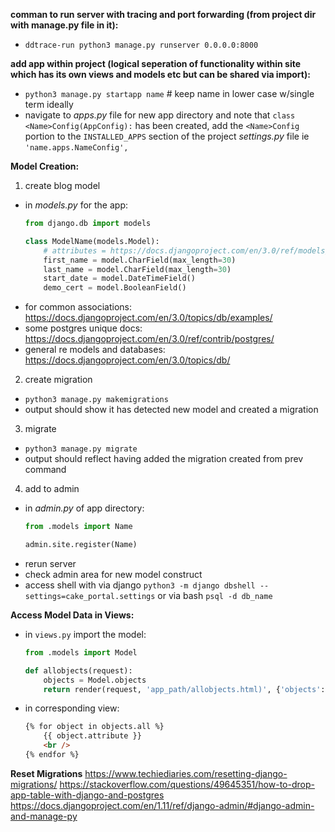 
**comman to run server with tracing and port forwarding (from project dir with manage.py file in it):**
- `ddtrace-run python3 manage.py runserver 0.0.0.0:8000`

**add app within project (logical seperation of functionality within site which has its own views and models etc but can be shared via import):**
- `python3 manage.py startapp name` # keep name in lower case w/single term ideally
- navigate to *apps.py* file for new app directory and note that `class <Name>Config(AppConfig):` has been created, add the `<Name>Config` portion to the `INSTALLED_APPS` section of the project *settings.py* file ie `'name.apps.NameConfig',`

**Model Creation:**
1. create blog model
- in *models.py* for the app:
    ```python
    from django.db import models

    class ModelName(models.Model):
        # attributes = https://docs.djangoproject.com/en/3.0/ref/models/fields/#model-field-types
        first_name = model.CharField(max_length=30)
        last_name = model.CharField(max_length=30)
        start_date = model.DateTimeField()
        demo_cert = model.BooleanField()
    ```
- for common associations: https://docs.djangoproject.com/en/3.0/topics/db/examples/
- some postgres unique docs: https://docs.djangoproject.com/en/3.0/ref/contrib/postgres/
- general re models and databases: https://docs.djangoproject.com/en/3.0/topics/db/

2. create migration
- `python3 manage.py makemigrations`
- output should show it has detected new model and created a migration

3. migrate
- `python3 manage.py migrate`
- output should reflect having added the migration created from prev command

4. add to admin
- in *admin.py* of app directory:
    ```python
    from .models import Name

    admin.site.register(Name)
    ```
- rerun server
- check admin area for new model construct
- access shell with via django `python3 -m django dbshell --settings=cake_portal.settings` or via bash `psql -d db_name`


**Access Model Data in Views:**
- in `views.py` import the model:
    ```python
    from .models import Model

    def allobjects(request):
        objects = Model.objects
        return render(request, 'app_path/allobjects.html)', {'objects':objects})
    ```
- in corresponding view:
    ```html
    {% for object in objects.all %} 
        {{ object.attribute }}
        <br />
    {% endfor %}
    ```

**Reset Migrations**
https://www.techiediaries.com/resetting-django-migrations/
https://stackoverflow.com/questions/49645351/how-to-drop-app-table-with-django-and-postgres
https://docs.djangoproject.com/en/1.11/ref/django-admin/#django-admin-and-manage-py


